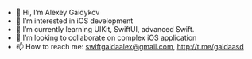 - 👋 Hi, I’m Alexey Gaidykov
- 👀 I’m interested in iOS development
- 🌱 I’m currently learning UIKit, SwiftUI, advanced Swift.
- 💞️ I’m looking to collaborate on complex iOS application
- 📫 How to reach me: swiftgaidaalex@gmail.com,  http://t.me/gaidaasd





<!--
**gaidaasd00/gaidaasd00** is a ✨ _special_ ✨ repository because its `README.md` (this file) appears on your GitHub profile.

Here![Uploading Icon-App-20x20@1x.png…]()
 are some ideas to get you started:

- 🔭 I’m currently working on ...
- 🌱 I’m currently learning ...
- 👯 I’m looking to collaborate on ...
- 🤔 I’m looking for help with ...
- 💬 Ask me about ...
- 📫 How to reach me: ...
- 😄 Pronouns: ...
- ⚡ Fun fact: ...
-->
